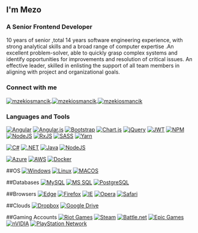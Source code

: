 ## I'm Mezo

### A Senior Frontend Developer

10 years of senior ,total 14 years software engineering experience, with strong analytical skills and a broad range of computer expertise .An excellent problem-solver, 
able to quickly grasp complex systems and identify opportunities for improvements and resolution of critical issues. An effective leader, 
skilled in enlisting the support of all team members in aligning with project and organizational goals.


### Connect with me

<p align="left">
    <a href="https://twitter.com/mzekiosmancik" target="blank">
        <img align="center"
            src="https://img.shields.io/badge/-1DA1F2.svg?logoColor=white&style=for-the-badge&logo=twitter"
            alt="mzekiosmancik" />
    </a>
    <a href="https://linkedin.com/in/mzekiosmancik" target="blank">
        <img align="center"
            src="https://img.shields.io/badge/-0077B5.svg?logoColor=white&style=for-the-badge&logo=linkedin"
            alt="mzekiosmancik" />
    </a>
    <a href="http://mzekiosmancik.com" target="blank">
        <img align="center"
            src="https://img.shields.io/badge/-2962FF.svg?logoColor=white&style=for-the-badge&logo=wordpress"
            alt="mzekiosmancik" />
    </a>
</p>

### Languages and Tools

[![Angular](https://img.shields.io/badge/angular-%23DD0031.svg?style=for-the-badge&logo=angular&logoColor=white)]()
[![Angular.js](https://img.shields.io/badge/angular.js-%23E23237.svg?style=for-the-badge&logo=angularjs&logoColor=white)]()
[![Bootstrap](https://img.shields.io/badge/bootstrap-%23563D7C.svg?style=for-the-badge&logo=bootstrap&logoColor=white)]()
[![Chart.js](https://img.shields.io/badge/chart.js-F5788D.svg?style=for-the-badge&logo=chart.js&logoColor=white)]()
[![jQuery](https://img.shields.io/badge/jquery-%230769AD.svg?style=for-the-badge&logo=jquery&logoColor=white)]()
[![JWT](https://img.shields.io/badge/JWT-black?style=for-the-badge&logo=JSON%20web%20tokens)]()
[![NPM](https://img.shields.io/badge/NPM-%23000000.svg?style=for-the-badge&logo=npm&logoColor=white)]()
[![NodeJS](https://img.shields.io/badge/node.js-6DA55F?style=for-the-badge&logo=node.js&logoColor=white)]()
[![RxJS](https://img.shields.io/badge/rxjs-%23B7178C.svg?style=for-the-badge&logo=reactivex&logoColor=white)]()
[![SASS](https://img.shields.io/badge/SASS-hotpink.svg?style=for-the-badge&logo=SASS&logoColor=white)]()
[![Yarn](https://img.shields.io/badge/yarn-%232C8EBB.svg?style=for-the-badge&logo=yarn&logoColor=white)]()

[![C#](https://img.shields.io/badge/C%23-239120.svg?logoColor=white&style=for-the-badge&logo=c-sharp)](https://docs.microsoft.com/en-us/dotnet/csharp/)
[![.NET](https://img.shields.io/badge/.NET-5C2D91.svg?logoColor=white&style=for-the-badge&logo=.net)](https://dotnet.microsoft.com/)
[![Java](https://img.shields.io/badge/Java-007396.svg?logoColor=white&style=for-the-badge&logo=java)](https://www.java.com/)
[![NodeJS](https://img.shields.io/badge/node.js-6DA55F?style=for-the-badge&logo=node.js&logoColor=white)]()

[![Azure](https://img.shields.io/badge/Azure-0089D6.svg?logoColor=white&style=for-the-badge&logo=microsoft-azure)](https://azure.microsoft.com/)
[![AWS](https://img.shields.io/badge/AWS-232F3E.svg?logoColor=white&style=for-the-badge&logo=amazon-aws)](https://aws.amazon.com/)
[![Docker](https://img.shields.io/badge/Docker-2496ED.svg?logoColor=white&style=for-the-badge&logo=docker)](https://www.docker.com/)

##OS
[![Windows](https://img.shields.io/badge/Windows-1793D1.svg?logoColor=white&style=for-the-badge&logo=windows)](https://windows.com/)
[![Linux](https://img.shields.io/badge/Linux-FCC624.svg?logoColor=black&style=for-the-badge&logo=linux)](https://www.linux.org/)
[![MACOS](https://img.shields.io/badge/Linux-FCC624.svg?logoColor=black&style=for-the-badge&logo=linux)](https://www.linux.org/)

##Databases
[![MySQL](https://img.shields.io/badge/MySQL-4479A1.svg?logoColor=white&style=for-the-badge&logo=mysql)](https://www.mysql.com/)
[![MS SQL](https://img.shields.io/badge/MS%20SQL-CC2927.svg?logoColor=white&style=for-the-badge&logo=Microsoft-SQL-Server)](https://www.microsoft.com/sql-server/)
[![PostgreSQL](https://img.shields.io/badge/PostgreSQL-336791.svg?logoColor=white&style=for-the-badge&logo=postgresql)](https://www.postgresql.org/)

##Browsers
[![Edge](https://img.shields.io/badge/Edge-0078D7?style=for-the-badge&logo=Microsoft-edge&logoColor=white)]()
[![Firefox](https://img.shields.io/badge/Firefox-FF7139?style=for-the-badge&logo=Firefox-Browser&logoColor=white)]()
[![IE](https://img.shields.io/badge/Internet%20Explorer-0076D6?style=for-the-badge&logo=Internet%20Explorer&logoColor=white)]()
[![Opera](https://img.shields.io/badge/Opera-FF1B2D?style=for-the-badge&logo=Opera&logoColor=white)]()
[![Safari](https://img.shields.io/badge/Safari-000000?style=for-the-badge&logo=Safari&logoColor=white)]()

##Clouds
[![Dropbox](https://img.shields.io/badge/Dropbox-%233B4D98.svg?style=for-the-badge&logo=Dropbox&logoColor=white)]()
[![Google Drive](https://img.shields.io/badge/Google%20Drive-4285F4?style=for-the-badge&logo=googledrive&logoColor=white)]()

##Gaming Accounts
[![Riot Games](https://img.shields.io/badge/riotgames-D32936.svg?style=for-the-badge&logo=riotgames&logoColor=white)]()
[![Steam](https://img.shields.io/badge/steam-%23000000.svg?style=for-the-badge&logo=steam&logoColor=white)]()
[![Battle.net](https://img.shields.io/badge/battle.net-%2300AEFF.svg?style=for-the-badge&logo=battle.net&logoColor=white)]()
[![Epic Games](https://img.shields.io/badge/epicgames-%23313131.svg?style=for-the-badge&logo=epicgames&logoColor=white)]()
[![nVIDIA](https://img.shields.io/badge/nVIDIA-%2376B900.svg?style=for-the-badge&logo=nVIDIA&logoColor=white)]()
[![PlayStation Network](https://img.shields.io/badge/PSN-%230070D1.svg?style=for-the-badge&logo=Playstation&logoColor=white)]()

